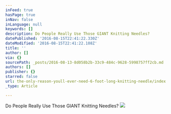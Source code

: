 ```yaml
---
inFeed: true
hasPage: true
inNav: false
inLanguage: null
keywords: []
description: Do People Really Use Those GIANT Knitting Needles?
datePublished: '2016-08-15T22:41:22.330Z'
dateModified: '2016-08-15T22:41:22.108Z'
title: ''
author: []
via: {}
sourcePath: _posts/2016-08-13-8d058b2b-33c9-484c-9628-5998757ff2cb.md
authors: []
publisher: {}
starred: false
url: the-only-reason-youll-ever-need-6-foot-long-knitting-needle/index.html
_type: Article

---
```

Do People Really Use Those GIANT Knitting Needles?
![](https://the-grid-user-content.s3-us-west-2.amazonaws.com/cd4ac5c5-1527-45ab-931d-df04bd90c0a9.jpg)